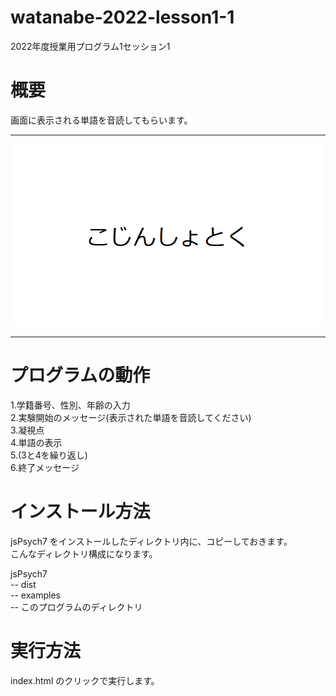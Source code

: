 # watanabe-2022-lesson1-1
2022年度授業用プログラム1セッション1

# 概要
画面に表示される単語を音読してもらいます。

----
![実験中画面](screenshot/screen1.png)

----

# プログラムの動作 
1.学籍番号、性別、年齢の入力  
2.実験開始のメッセージ(表示された単語を音読してください)  
3.凝視点  
4.単語の表示  
5.(3と4を繰り返し)  
6.終了メッセージ  

# インストール方法
jsPsych7 をインストールしたディレクトリ内に、コピーしておきます。  
こんなディレクトリ構成になります。  
  
jsPsych7  
-- dist  
-- examples  
-- このプログラムのディレクトリ

# 実行方法
index.html のクリックで実行します。

